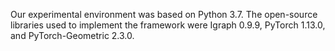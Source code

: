 Our experimental environment was based on Python 3.7. The open-source libraries used to implement the framework were Igraph 0.9.9, PyTorch 1.13.0, and PyTorch-Geometric 2.3.0. 
